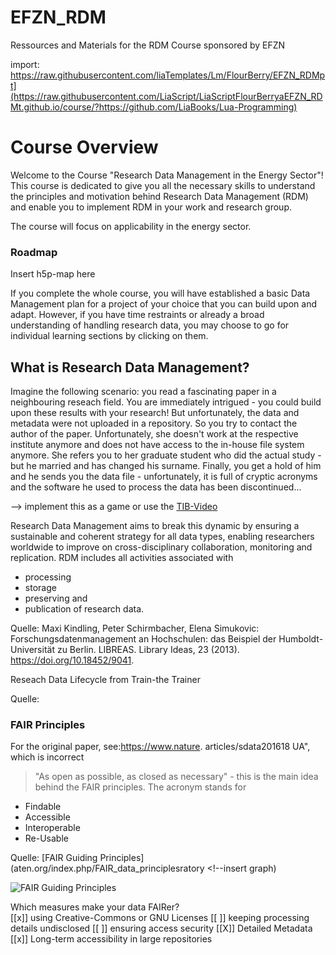 # EFZN_RDM
Ressources and Materials for the RDM Course sponsored by EFZN
<!--
author:   C3L
email:    antje.ahrens@uol.de
Vsion:  1.0
language: en

mode:     Textbook

narrator: US English Female

logo:     <!-- Insert logo of efzn-->

import:   https://raw.githubusercontent.com/liaTemplates/Lm/FlourBerry/EFZN_RDMpt](https://raw.githubusercontent.com/LiaScript/LiaScriptFlourBerryaEFZN_RDMt.github.io/course/?https://github.com/LiaBooks/Lua-Programming)


# Course Overview

Welcome to the Course "Research Data Management in the Energy Sector"! This course is dedicated to give you all the necessary skills to understand the principles and motivation behind Research Data Management (RDM) and enable you to implement RDM in your work and research group.

The course will focus on applicability in the energy sector.

### Roadmap
Insert h5p-map here 

If you complete the whole course, you will have established a basic Data Management plan for a project of your choice that you can build upon and adapt. However, if you have time restraints or already a broad understanding of handling research data, you may choose to go for individual learning sections by clicking on them.

## What is Research Data Management?
Imagine the following scenario: you read a fascinating paper in a neighbouring reseach field. You are immediately intrigued - you could build upon these results with your research! But unfortunately, the data and metadata were not uploaded in a repository. So you try to contact the author of the paper. Unfortunately, she doesn't work at the respective institute anymore and does not have access to the in-house file system anymore. She refers you to her graduate student who did the actual study - but he married and has changed his surname. Finally, you get a hold of him and he sends you the data file - unfortunately, it is full of cryptic acronyms and the software he used to process the data has been discontinued... 

--> implement this as a game or use the [TIB-Video](https://av.tib.eu/media/31036)

Research Data Management aims to break this dynamic by ensuring a sustainable and coherent strategy for all data types, enabling researchers worldwide to improve on cross-disciplinary collaboration, monitoring and replication.
RDM includes all activities associated with

* processing
* storage
* preserving and
* publication
of research data.

Quelle: Maxi Kindling, Peter Schirmbacher, Elena Simukovic: Forschungsdatenmanagement an Hochschulen: das Beispiel der Humboldt-Universität zu Berlin. LIBREAS. Library Ideas, 23 (2013).
https://doi.org/10.18452/9041.


Reseach Data Lifecycle from Train-the Trainer


Quelle: 


### FAIR Principles

For the original paper, see:https://www.nature. articles/sdata201618 UA", which is incorrect

> "As open as possible, as closed as necessary" - this is the main idea behind the FAIR principles. The acronym stands for

* Findable
* Accessible
* Interoperable
* Re-Usable

 Quelle: 
 [FAIR Guiding Principles](aten.org/index.php/FAIR_data_principlesratory <!--insert graph)
 
 ![FAIR Guiding Principles](EFZN_RDM/FAIR.png)<!--width="100%"-->
 
Which measures make your data FAIRer?       
[[x]] using Creative-Commons or GNU Licenses
[[ ]] keeping processing details undisclosed
[[ ]] ensuring access security 
[[X]] Detailed Metadata    
[[x]] Long-term accessibility in large repositories
